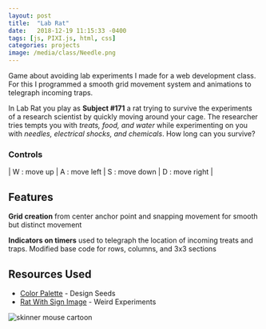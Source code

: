 ```yaml
---
layout: post
title:  "Lab Rat"
date:   2018-12-19 11:15:33 -0400
tags: [js, PIXI.js, html, css] 
categories: projects
image: /media/class/Needle.png
---
```


Game about avoiding lab experiments I made for a web development class. For this I programmed a smooth grid movement system and animations to telegraph incoming traps.

<!--more-->

In Lab Rat you play as **Subject #171** a rat trying to survive the experiments of a research scientist by quickly moving around your cage. The researcher tries tempts you with *treats, food, and water* while experimenting on you with *needles, electrical shocks, and chemicals*. How long can you survive? 

### Controls
| W : move up | A : move left | S : move down | D : move right |

<section>
    <script src = "https://cdnjs.cloudflare.com/ajax/libs/pixi.js/4.6.0/pixi.min.js"></script>
    <script src = "https://cdnjs.cloudflare.com/ajax/libs/howler/2.0.5/howler.js"></script>
    <script src = "{{ base.url | prepend: site.url }}/assets/labrat/js/utilities.js"></script>
    <script src = "{{ base.url | prepend: site.url }}/assets/labrat/js/keys.js"></script>
    <script src = "{{ base.url | prepend: site.url }}/assets/labrat/js/classes.js"></script>
    <script src = "{{ base.url | prepend: site.url }}/assets/labrat/js/main.js"></script>
</section>

## Features

**Grid creation** from center anchor point and snapping movement for smooth but distinct movement

**Indicators on timers** used to telegraph the location of incoming treats and traps. Modified base code for rows, columns, and 3x3 sections

## Resources Used
+ [Color Palette](https://www.design-seeds.com/in-nature/nature-made/nature-hues-6/) - Design Seeds
+ [Rat With Sign Image](https://www.weirdexperiments.com//Bilder%20Das%20neue%20Buch%20der%20verrueckten%20Experimente/Skinner%20Cartoon.jpg) - Weird Experiments

![skinner mouse cartoon]({{site.url}}/media/class/Rat.jpg)